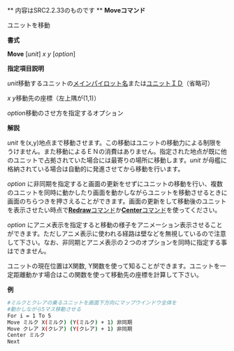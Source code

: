 ** 内容はSRC2.2.33のものです **
**Moveコマンド**

ユニットを移動

**書式**

**Move** [*unit*] *x y* [*option*]

**指定項目説明**

*unit*移動するユニットの[メインパイロット名](メインパイロット名.md)または[ユニットＩＤ](ユニットＩＤ.md)（省略可）

*x y*移動先の座標（左上隅が(1,1)）

*option*移動のさせ方を指定するオプション

**解説**

*unit* を(x,y)地点まで移動させます。この移動はユニットの移動力による制限をうけません。また移動によるＥＮの消費はありません。指定された地点が既に他のユニットで占拠されていた場合には最寄りの場所に移動します。*unit* が母艦に格納されている場合は自動的に発進させてから移動を行います。

*option* に非同期を指定すると画面の更新をせずにユニットの移動を行い、複数のユニットを同時に動かしたり画面を動かしながらユニットを移動させるときに画面のちらつきを押さえることができます。画面の更新をして移動後のユニットを表示させたい時点で[**Redraw**コマンド](Redrawコマンド.md)か[**Center**コマンド](Centerコマンド.md)を使ってください。

*option* にアニメ表示を指定すると移動の様子をアニメーション表示させることができます。ただしアニメ表示に使われる経路は壁などを無視しているので注意して下さい。なお、非同期とアニメ表示の２つのオプションを同時に指定する事はできません。

ユニットの現在位置はX関数, Y関数を使って知ることができます。ユニットを一定距離動かす場合はこの関数を使って移動先の座標を計算して下さい。

**例**
```sh
#ミルクとクレアの乗るユニットを画面下方向にマップウインドウ全体を
#動かしながら5マス移動させる
For i = 1 To 5
Move ミルク X(ミルク) (Y(ミルク) + 1) 非同期
Move クレア X(クレア) (Y(クレア) + 1) 非同期
Center ミルク
Next
```

